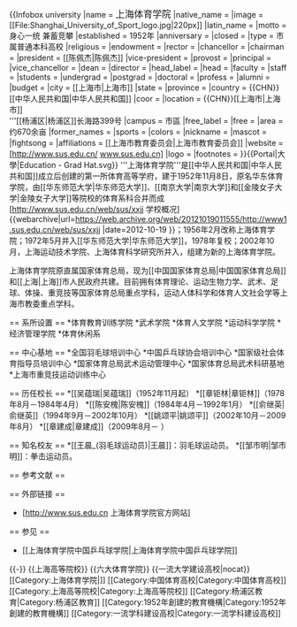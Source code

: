 {{Infobox university
 |name              = <big>上海体育学院</big>
 |native_name       =
 |image             = [[File:Shanghai_University_of_Sport_logo.jpg|220px]]
 |latin_name        =
 |motto             = 身心一统 兼蓄竞攀
 |established       = 1952年
 |anniversary       = 
 |closed            =
 |type              = 市属普通本科高校
 |religious         =
 |endowment         =
 |rector            =
 |chancellor        =
 |chairman          =
 |president         = [[陈佩杰|陈佩杰]]
 |vice-president    = 
 |provost           =
 |principal         =
 |vice_chancellor   =
 |dean              =
 |director          =
 |head_label        = 
 |head              = 
 |faculty           = 
 |staff             =
 |students          =
 |undergrad         = 
 |postgrad          = 
 |doctoral          = 
 |profess           =
 |alumni            =
 |budget            =
 |city              = [[上海市|上海市]]
 |state             =
 |province          =
 |country           = {{CHN}}[[中华人民共和国|中华人民共和国]]
 |coor              =
 |location          = {{CHN}}[[上海市|上海市]]<br />'''[[杨浦区|杨浦区]]长海路399号
 |campus            = 市區
 |free_label        = 
 |free              = 
 |area              = 约670余亩
 |former_names      = 
 |sports            =
 |colors            = 
 |nickname          = 
 |mascot            =
 |fightsong         =
 |affiliations      = [[上海市教育委员会|上海市教育委员会]]
 |website           = [http://www.sus.edu.cn/ www.sus.edu.cn]
 |logo              = 
 |footnotes         =
}}{{Portal|大學|Education - Grad Hat.svg}}
'''上海体育学院'''是[[中华人民共和国|中华人民共和国]]成立后创建的第一所体育高等学府，建于1952年11月8日，原名华东体育学院，由[[华东师范大学|华东师范大学]]、[[南京大学|南京大学]]和[[金陵女子大学|金陵女子大学]]等院校的体育系科合并而成<ref>[http://www.sus.edu.cn/web/sus/xxjj 学校概况] {{webarchive|url=https://web.archive.org/web/20121019011555/http://www1.sus.edu.cn/web/sus/xxjj |date=2012-10-19 }}</ref>；1956年2月改称上海体育学院；1972年5月并入[[华东师范大学|华东师范大学]]，1978年复校；2002年10月，上海运动技术学院、上海体育科学研究所并入，组建为新的上海体育学院。

上海体育学院原直属国家体育总局，现为[[中国国家体育总局|中国国家体育总局]]和[[上海|上海]]市人民政府共建。目前拥有体育理论、运动生物力学、武术、足球、体操、重竞技等国家体育总局重点学科，运动人体科学和体育人文社会学等上海市教委重点学科。

== 系所设置 ==
*体育教育训练学院
*武术学院
*体育人文学院
*运动科学学院
*经济管理学院
*体育休闲系

== 中心基地 ==
*全国羽毛球培训中心
*中国乒乓球协会培训中心
*国家级社会体育指导员培训中心
*国家体育总局武术运动管理中心
*国家体育总局武术科研基地
*上海市重竞技运动训练中心

== 历任校长 ==
*[[吴蕴瑞|吴蕴瑞]]（1952年11月起）
*[[章钜林|章钜林]]（1978年8月－1984年4月）
*[[陈安槐|陈安槐]]（1984年4月－1992年1月）
*[[俞继英|俞继英]]（1994年9月－2002年10月）
*[[姚颂平|姚颂平]]（2002年10月－2009年8月）
*[[章建成|章建成]]（2009年8月－ ）

== 知名校友 ==
*[[王晨_(羽毛球运动员)|王晨]]：羽毛球运动员。
*[[邹市明|邹市明]]：拳击运动员。

== 参考文献 ==
<references/>

== 外部链接 ==
* [http://www.sus.edu.cn 上海体育学院官方网站]

== 参见 ==
* [[上海体育学院中国乒乓球学院|上海体育学院中国乒乓球学院]]

{{-}}
{{上海高等院校}}
{{六大体育学院}}
{{一流大学建设高校|nocat}}
[[Category:上海体育学院|]]
[[Category:中国体育高校|Category:中国体育高校]]
[[Category:上海高等院校|Category:上海高等院校]]
[[Category:杨浦区教育|Category:杨浦区教育]]
[[Category:1952年創建的教育機構|Category:1952年創建的教育機構]]
[[Category:一流学科建设高校|Category:一流学科建设高校]]